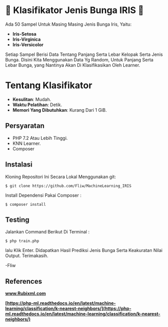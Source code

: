# :fallen_leaf: Klasifikator Jenis Bunga IRIS :fallen_leaf:

Ada 50 Sampel Untuk Masing Masing Jenis Bunga Iris, Yaitu:

 - **Iris-Setosa**
 - **Iris-Virginica**
 - **Iris-Versicolor**
 
Setiap Sampel Berisi Data Tentang Panjang Serta Lebar Kelopak Serta Jenis Bunga.
Disini Kita Menggunakan Data Yg Random, Untuk Panjang Serta Lebar Bunga, yang Nantinya Akan Di Klasifikasikan Oleh Learner.

# Tentang Klasifikator

 - **Kesulitan**: Mudah.
 - **Waktu Pelatihan**: Detik.
 - **Memori Yang Dibutuhkan**: Kurang Dari 1 GiB.
 

## Persyaratan

 - PHP 7.2 Atau Lebih Tinggi.
 - KNN Learner.
 - Composer

## Instalasi
Kloning Repositori Ini Secara Lokal Menggunakan git:

    $ git clone https://github.com/Fliw/MachineLearning_IRIS
Install Dependensi Pakai Composer :

    $ composer install

## Testing

Jalankan Command Berikut Di Terminal :

    $ php train.php
lalu Klik Enter.
Didapatkan Hasil Prediksi Jenis Bunga Serta Keakuratan Nilai Output.
Terimakasih.

-Fliw 

## References 

**www.Rubixml.com**

**[https://php-ml.readthedocs.io/en/latest/machine-learning/classification/k-nearest-neighbors/](https://php-ml.readthedocs.io/en/latest/machine-learning/classification/k-nearest-neighbors/)**

